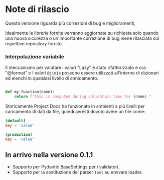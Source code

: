 # Note di rilascio

Questa versione riguarda più correzioni di bug e miglioramenti,

Idealmente le librerie fornite verranno aggiornate su richiesta solo quando una nuova sicurezza
o un'importante correzione di bug viene rilasciata sul rispettivo repository fornito.


### Interpolazione variabile

Il meccanismo per valutare i valori "Lazy" è stato rifattorizzato e ora "@format" e
I valori `@jinja` possono essere utilizzati all'interno di dizionari ed elenchi in qualsiasi livello di annidamento.


```py

def my_function(name):
    return f"this is computed during validation time for {name} "

```

Storicamente Project Docs ha funzionato in ambienti a più livelli per
caricamento di dati da file, quindi avresti dovuto avere un file come:

```toml
[default]
key = 'value'

[production]
key = 'value'
```

## In arrivo nella versione 0.1.1
- Supporto per Pydantic BaseSettings per i validatori.
- Supporto per la sostituzione del parser `toml` su envvars loader.